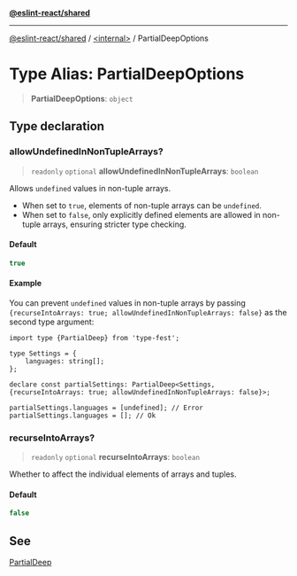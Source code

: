 [**@eslint-react/shared**](../../README.md)

***

[@eslint-react/shared](../../README.md) / [\<internal\>](../README.md) / PartialDeepOptions

# Type Alias: PartialDeepOptions

> **PartialDeepOptions**: `object`

## Type declaration

### allowUndefinedInNonTupleArrays?

> `readonly` `optional` **allowUndefinedInNonTupleArrays**: `boolean`

Allows `undefined` values in non-tuple arrays.

- When set to `true`, elements of non-tuple arrays can be `undefined`.
- When set to `false`, only explicitly defined elements are allowed in non-tuple arrays, ensuring stricter type checking.

#### Default

```ts
true
```

#### Example

You can prevent `undefined` values in non-tuple arrays by passing `{recurseIntoArrays: true; allowUndefinedInNonTupleArrays: false}` as the second type argument:

```
import type {PartialDeep} from 'type-fest';

type Settings = {
	languages: string[];
};

declare const partialSettings: PartialDeep<Settings, {recurseIntoArrays: true; allowUndefinedInNonTupleArrays: false}>;

partialSettings.languages = [undefined]; // Error
partialSettings.languages = []; // Ok
```

### recurseIntoArrays?

> `readonly` `optional` **recurseIntoArrays**: `boolean`

Whether to affect the individual elements of arrays and tuples.

#### Default

```ts
false
```

## See

[PartialDeep](PartialDeep.md)
